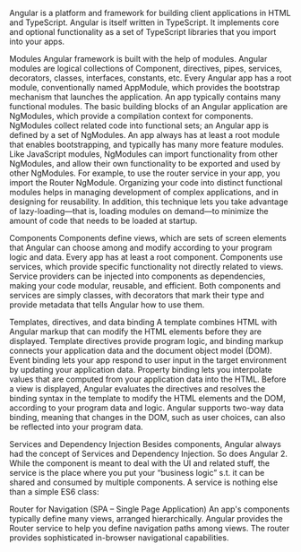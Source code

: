 
Angular is a platform and framework for building client applications in HTML and TypeScript. Angular is itself written in TypeScript. It implements core and optional functionality as a set of TypeScript libraries that you import into your apps.


Modules
Angular framework is built with the help of modules. Angular modules are logical collections of Component, directives, pipes, services, decorators, classes, interfaces, constants, etc.
Every Angular app has a root module, conventionally named AppModule, which provides the bootstrap mechanism that launches the application. An app typically contains many functional modules.
The basic building blocks of an Angular application are NgModules, which provide a compilation context for components. NgModules collect related code into functional sets; an Angular app is defined by a set of NgModules. An app always has at least a root module that enables bootstrapping, and typically has many more feature modules.
Like JavaScript modules, NgModules can import functionality from other NgModules, and allow their own functionality to be exported and used by other NgModules. For example, to use the router service in your app, you import the Router NgModule.
Organizing your code into distinct functional modules helps in managing development of complex applications, and in designing for reusability. In addition, this technique lets you take advantage of lazy-loading—that is, loading modules on demand—to minimize the amount of code that needs to be loaded at startup.

Components
Components define views, which are sets of screen elements that Angular can choose among and modify according to your program logic and data. Every app has at least a root component.
Components use services, which provide specific functionality not directly related to views. Service providers can be injected into components as dependencies, making your code modular, reusable, and efficient.
Both components and services are simply classes, with decorators that mark their type and provide metadata that tells Angular how to use them.


Templates, directives, and data binding
A template combines HTML with Angular markup that can modify the HTML elements before they are displayed. Template directives provide program logic, and binding markup connects your application data and the document object model (DOM).
Event binding lets your app respond to user input in the target environment by updating your application data.
Property binding lets you interpolate values that are computed from your application data into the HTML.
Before a view is displayed, Angular evaluates the directives and resolves the binding syntax in the template to modify the HTML elements and the DOM, according to your program data and logic. Angular supports two-way data binding, meaning that changes in the DOM, such as user choices, can also be reflected into your program data.

Services and Dependency Injection
Besides components, Angular always had the concept of Services and Dependency Injection. So does Angular 2. While the component is meant to deal with the UI and related stuff, the service is the place where you put your “business logic” s.t. it can be shared and consumed by multiple components. A service is nothing else than a simple ES6 class:


Router for Navigation (SPA – Single Page Application)
An app's components typically define many views, arranged hierarchically. Angular provides the Router service to help you define navigation paths among views. The router provides sophisticated in-browser navigational capabilities.


